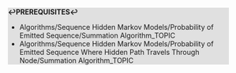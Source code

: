 <div style="margin:2em; background-color: #e0e0e0;">

<strong>↩PREREQUISITES↩</strong>

 * Algorithms/Sequence Hidden Markov Models/Probability of Emitted Sequence/Summation Algorithm_TOPIC
 * Algorithms/Sequence Hidden Markov Models/Probability of Emitted Sequence Where Hidden Path Travels Through Node/Summation Algorithm_TOPIC

</div>

